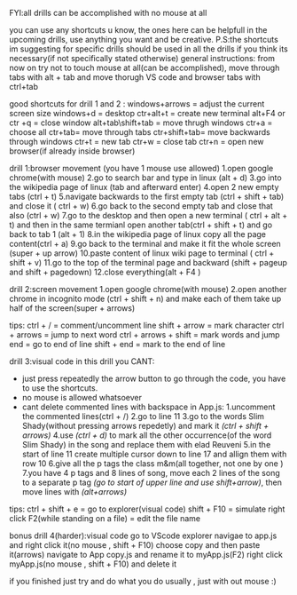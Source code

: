 FYI:all drills can be accomplished with no mouse at all

you can use any shortcuts u know, the ones here can be helpfull in the upcoming drills, use anything you want and be creative.
P.S:the shortcuts im suggesting for specific drills should be used in all the drills if you think its necessary(if not specifically stated otherwise)
general instructions:
from now on try not to touch mouse at all(can be accomplished), move through tabs with alt + tab and move thorugh VS code and browser tabs with ctrl+tab

good shortcuts for drill 1 and 2  :
windows+arrows = adjust the current screen size
windows+d = desktop
ctr+alt+t = create new terminal
alt+F4 or ctr +q = close window
alt+tab\shift+tab = move thrugh windows
ctr+a = choose all
ctr+tab= move through tabs
ctr+shift+tab= move backwards through windows
ctr+t = new tab
ctr+w = close tab
ctr+n = open new browser(if already inside browser)



drill 1:browser movement
(you have 1 mouse use allowed)
1.open google chrome(with mouse)
2.go to search bar and type in linux (alt + d)
3.go into the wikipedia page of linux (tab and afterward enter)
4.open 2 new empty tabs (ctrl + t)
5.navigate backwards to the first empty tab (ctrl + shift + tab) and close it ( ctrl + w)
6.go back to the second empty tab and close that also (ctrl + w)
7.go to the desktop and then open a new terminal ( ctrl + alt + t) and then in the same termianl open another tab(ctrl + shift + t) and go back to tab 1 (alt + 1)
8.in the wikipedia page of linux copy all the page content(ctrl + a)
9.go back to the terminal and make it fit the whole screen (super + up arrow)
10.paste content of linux wiki page to terminal ( ctrl + shift + v)
11.go to the top of the terminal page and backward (shift + pageup and shift + pagedown)
12.close everything(alt + F4 )

drill 2:screen movement
1.open google chrome(with mouse)
2.open another chrome in incognito mode (ctrl + shift + n)
and make each of them take up half of the screen(super + arrows)

tips:
ctrl + / = comment/uncomment line
shift + arrow = mark character
ctrl + arrows = jump to next word
ctrl + arrows + shift = mark words and jump 
end = go to end of line
shift + end = mark to the end of line


drill 3:visual code
in this drill you CANT:
* just press repeatedly the arrow button to go through the code, you have to use the shortcuts.
* no mouse is allowed whatsoever
* cant delete commented lines with backspace
in App.js:
1.uncomment the commented lines(ctrl + /)
2.go to line 11
3.go to the words Slim Shady(without pressing arrows repedetly) and mark it *(ctrl + shift + arrows)*
4.use *(ctrl + d)* to mark all the other occurrence(of the word Slim Shady) in the song and replace them with elad Reuveni
5.in the start of line 11 create multiple cursor down to line 17 and allign them with row 10
6.give all the p tags the class m&m(all together, not one by one )
7.you have 4 p tags and 8 lines of song, move each 2 lines of the song to a separate p tag *(go to start of upper line and use shift+arrow)*, then move lines with *(alt+arrows)*


tips:
ctrl + shift + e = go to explorer(visual code)
shift + F10 = simulate right click
F2(while standing on a file) = edit the file name

bonus drill 4(harder):visual code
go to VScode explorer
navigae to app.js and right click it(no mouse , shift + F10)
choose copy and then paste it(arrows)
navigate to App copy.js and rename it to myApp.js(F2)
right click myApp.js(no mouse , shift + F10) and delete it

if you finished just try and do what you do usually , just with out mouse :)